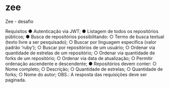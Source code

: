 # zee

Zee - desafio

Requisitos
● Autenticação via JWT;
● Listagem de todos os repositórios públicos;
● Busca de repositórios possibilitando:
   ○ Termo de busca textual (texto livre a ser pesquisado);
   ○ Buscar por linguagem específica (valor padrão ‘ruby’);
   ○ Buscar por repositórios de um usuário;
   ○ Ordenar via quantidade de estrelas de um repositório;
   ○ Ordenar via quantidade de forks de um repositório;
   ○ Ordenar via data de atualização;
   ○ Permitir ordenação ascendente e descendente;
● Repositórios devem conter:
   ○ Nome completo;
   ○ Descrição;
   ○ Quantidade de estrelas;
   ○ Quantidade de forks;
   ○ Nome do autor;
OBS.: A resposta das requisições deve ser paginada.
